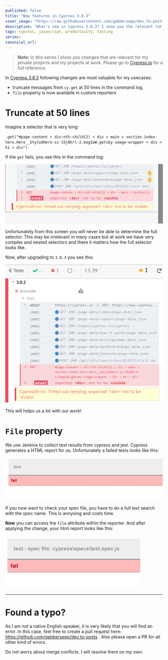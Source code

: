 ```yaml
---
published: false
title: "New features in Cypress 3.8.3"
cover_image: "https://raw.githubusercontent.com/gabbersepp/dev.to-posts/master/blog-posts/cypress-versions/cypress-3.8.3/assets/your-asset.png"
description: "What's new in Cypress 3.8.3? I show you the relevant (at least what is relevant for me) changes."
tags: cypress, javascript, productivity, testing
series:
canonical_url:
---
```


>**Note:** In this series I show you changes that are relevant for my private projects and my projects at work. Please go to [Cypress.io](https://docs.cypress.io/guides/references/changelog.html) for a full reference.

In [Cypress 3.8.3](https://docs.cypress.io/guides/references/changelog.html#3-8-3) following changes are most valuable for my usecases:

+ truncate messages from `cy.get` at 50 lines in the command log.
+ `file` property is now available in custom reporters

# Truncate at 50 lines
Imagine a selector that is very long:

`.get("#page-content > div:nth-child(2) > div > main > section.index-hero.Hero__StyledHero-sc-15j8hrl-2.kegIwW.gatsby-image-wrapper > div > h1 > div")`

If the `get` fails, you see this in the command log:

![before](./assets/50-before.png)

Unfortunately from this screen you will never be able to determine the full selector. This may be irrelevant in many cases but at work we have very complex and nested selectors and there it matters how the full selector looks like.

Now, after upgrading to `3.8.3` you see this:

![after](./assets/50-after.png)

This will helps us a lot with our work!

# `File` property

We use Jenkins to collect test results from cypress and jest. Cypress generates a HTML report for us. Unfortunately a failed tests looks like this:

![failed test without filename](./assets/html-before.jpg)

If you now want to check your spec file, you have to do a full text search with the spec name. This is annyoing and costs time.

**Now** you can access the `file` attribute within the reporter. And after applying the change, your html report looks like this:

![html report after](./assets/html-after.jpg)

----

# Found a typo?
As I am not a native English speaker, it is very likely that you will find an error. In this case, feel free to create a pull request here: https://github.com/gabbersepp/dev.to-posts . Also please open a PR for all other kind of errors.

Do not worry about merge conflicts. I will resolve them on my own. 